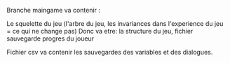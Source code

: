 Branche maingame va contenir : 

Le squelette du jeu (l'arbre du jeu, les invariances dans l'experience du jeu = ce qui ne change pas)
Donc va etre: la structure du jeu, fichier sauvegarde progres du joueur

Fichier csv va contenir les sauvegardes des variables et des dialogues. 
